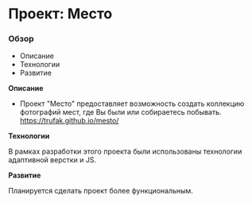 # Проект: Место

### Обзор

* Описание
* Технологии
* Развитие

**Описание**

* Проект "Место" предоставляет возможность создать коллекцию фотографий мест, где Вы были или собираетесь побывать.
https://trufak.github.io/mesto/

**Технологии**

В рамках разработки этого проекта были использованы технологии адаптивной верстки и JS.

**Развитие**

Планируется сделать проект более функциональным.
